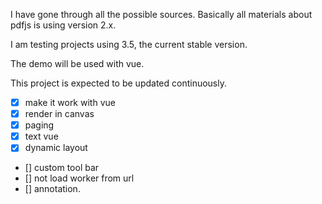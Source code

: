 I have gone through all the possible sources. Basically all materials about pdfjs is using version 2.x.

I am testing projects using 3.5, the current stable version.

The demo will be used with vue.

This project is expected to be updated continuously.

- [x] make it work with vue
- [x] render in canvas
- [x] paging
- [x] text vue
- [x] dynamic layout
- [] custom tool bar
- [] not load worker from url
- [] annotation.
